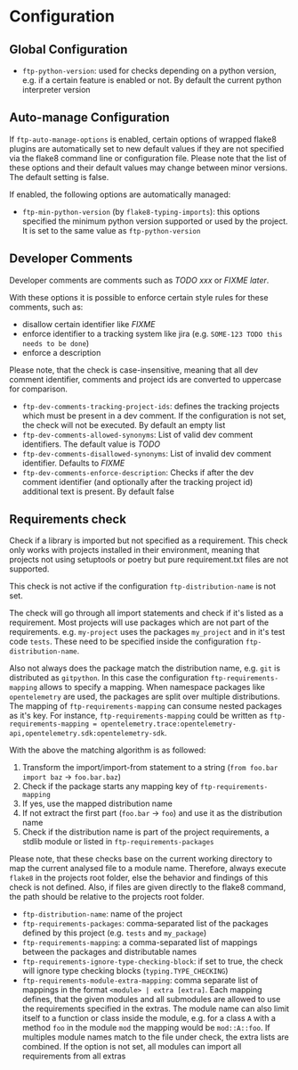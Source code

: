 # Configuration

## Global Configuration

* `ftp-python-version`: used for checks depending on a python version, e.g. if a certain feature
  is enabled or not. By default the current python interpreter version

## Auto-manage Configuration

If `ftp-auto-manage-options` is enabled, certain options of wrapped flake8 plugins are automatically
set to new default values if they are not specified via the flake8 command line or configuration file.
Please note that the list of these options and their default values may change between minor versions.
The default setting is false.

If enabled, the following options are automatically managed:

* `ftp-min-python-version` (by `flake8-typing-imports`): this options specified the minimum python
  version supported or used by the project. It is set to the same value as `ftp-python-version`

## Developer Comments
Developer comments are comments such as *TODO xxx* or *FIXME later*.

With these options it is possible to enforce certain style rules for these comments, such as:
* disallow certain identifier like *FIXME*
* enforce identifier to a tracking system like jira (e.g. `SOME-123 TODO this needs to be done`)
* enforce a description

Please note, that the check is case-insensitive, meaning that all dev comment identifier, comments and
project ids are converted to uppercase for comparison.

* `ftp-dev-comments-tracking-project-ids`: defines the tracking projects which must be present in a dev comment.
  If the configuration is not set, the check will not be executed. By default an empty list
* `ftp-dev-comments-allowed-synonyms`: List of valid dev comment identifiers. The default value is *TODO*
* `ftp-dev-comments-disallowed-synonyms`: List of invalid dev comment identifier. Defaults to *FIXME*
* `ftp-dev-comments-enforce-description`: Checks if after the dev comment identifier (and optionally after
  the tracking project id) additional text is present. By default false


## Requirements check
Check if a library is imported but not specified as a requirement.
This check only works with projects installed in their environment, meaning that projects not using
setuptools or poetry but pure requirement.txt files are not supported.

This check is not active if the configuration `ftp-distribution-name` is not set.

The check will go through all import statements and check if it's listed as a requirement.
Most projects will use packages which are not part of the requirements. e.g. `my-project` uses
the packages `my_project` and in it's test code `tests`.
These need to be specified inside the configuration `ftp-distribution-name`.

Also not always does the package match the distribution name, e.g. `git` is distributed as
`gitpython`.
In this case the configuration `ftp-requirements-mapping` allows to specify a mapping.
When namespace packages like `opentelemetry` are used, the packages are split over multiple
distributions.
The mapping of `ftp-requirements-mapping` can consume nested packages as it's key.
For instance, `ftp-requirements-mapping` could be written as
`ftp-requirements-mapping = opentelemetry.trace:opentelemetry-api,opentelemetry.sdk:opentelemetry-sdk`.

With the above the matching algorithm is as followed:

1. Transform the import/import-from statement to a string (`from foo.bar import baz` -> `foo.bar.baz`)
1. Check if the package starts any mapping key of `ftp-requirements-mapping`
1. If yes, use the mapped distribution name
1. If not extract the first part (`foo.bar` -> `foo`) and use it as the distribution name
1. Check if the distribution name is part of the project requirements, a stdlib module or listed
   in `ftp-requirements-packages`

Please note, that these checks base on the current working directory to map the current analysed file
to a module name.
Therefore, always execute `flake8` in the projects root folder, else the behavior and findings
of this check is not defined.
Also, if files are given directly to the flake8 command, the path should be relative to the
projects root folder.

* `ftp-distribution-name`: name of the project
* `ftp-requirements-packages`: comma-separated list of the packages defined by this project
  (e.g. `tests` and `my_package`)
* `ftp-requirements-mapping`: a comma-separated list of mappings between the packages and distributable names
* `ftp-requirements-ignore-type-checking-block`: if set to true, the check will ignore type checking
  blocks (`typing.TYPE_CHECKING`)
* `ftp-requirements-module-extra-mapping`: comma separate list of mappings in the format
  `<module> | extra [extra]`. Each mapping defines, that the given modules and all submodules
  are allowed to use the requirements specified in the extras.
  The module name can also limit itself to a function or class inside the module,
  e.g. for a class `A` with a method `foo` in the module `mod` the mapping would be `mod::A::foo`.
  If multiples module names match to the file under check, the extra lists are combined.
  If the option is not set, all modules can import all requirements from all extras
